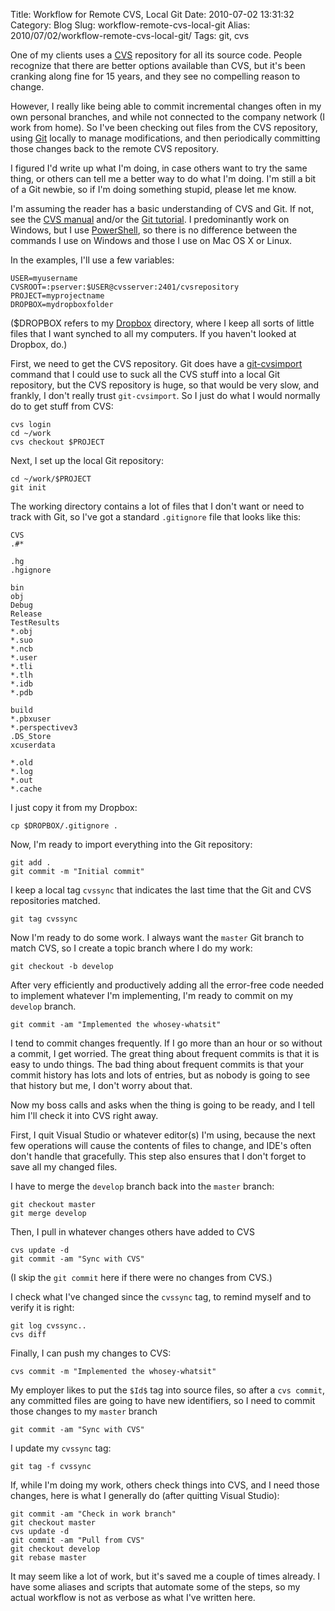 Title: Workflow for Remote CVS, Local Git
Date: 2010-07-02 13:31:32
Category: Blog
Slug: workflow-remote-cvs-local-git
Alias: 2010/07/02/workflow-remote-cvs-local-git/
Tags: git, cvs


One of my clients uses a [CVS](http://ximbiot.com/cvs/) repository for all its source code. People recognize that there are better options available than CVS, but it's been cranking along fine for 15 years, and they see no compelling reason to change.

However, I really like being able to commit incremental changes often in my own personal branches, and while not connected to the company network (I work from home). So I've been checking out files from the CVS repository, using [Git](http://git-scm.com/) locally to manage modifications, and then periodically committing those changes back to the remote CVS repository.

I figured I'd write up what I'm doing, in case others want to try the same thing, or others can tell me a better way to do what I'm doing. I'm still a bit of a Git newbie, so if I'm doing something stupid, please let me know.
<!--break-->
I'm assuming the reader has a basic understanding of CVS and Git. If not, see the [CVS manual](http://ximbiot.com/cvs/manual/) and/or the [Git tutorial](http://www.kernel.org/pub/software/scm/git/docs/gittutorial.html). I predominantly work on Windows, but I use [PowerShell](http://en.wikipedia.org/wiki/Windows_PowerShell), so there is no difference between the commands I use on Windows and those I use on Mac OS X or Linux.

In the examples, I'll use a few variables:

    USER=myusername
    CVSROOT=:pserver:$USER@cvsserver:2401/cvsrepository
    PROJECT=myprojectname
    DROPBOX=mydropboxfolder

($DROPBOX refers to my [Dropbox](https://www.dropbox.com/referrals/NTE0Mzc3MDY5?src=global0) directory, where I keep all sorts of little files that I want synched to all my computers.  If you haven't looked at Dropbox, do.)

First, we need to get the CVS repository.  Git does have a [git-cvsimport](http://www.kernel.org/pub/software/scm/git/docs/git-cvsimport.html) command that I could use to suck all the CVS stuff into a local Git repository, but the CVS repository is huge, so that would be very slow, and frankly, I don't really trust `git-cvsimport`. So I just do what I would normally do to get stuff from CVS:

    cvs login
    cd ~/work
    cvs checkout $PROJECT

Next, I set up the local Git repository:

    cd ~/work/$PROJECT
    git init

The working directory contains a lot of files that I don't want or need to track with Git, so I've got a standard `.gitignore` file that looks like this:

    CVS
    .#*
    
    .hg
    .hgignore
    
    bin
    obj
    Debug
    Release
    TestResults
    *.obj
    *.suo
    *.ncb
    *.user
    *.tli
    *.tlh
    *.idb
    *.pdb
    
    build
    *.pbxuser
    *.perspectivev3
    .DS_Store
    xcuserdata
    
    *.old
    *.log
    *.out
    *.cache
    
I just copy it from my Dropbox:

    cp $DROPBOX/.gitignore .

Now, I'm ready to import everything into the Git repository:

    git add .
    git commit -m "Initial commit"

I keep a local tag `cvssync` that indicates the last time that the Git and CVS repositories matched.

    git tag cvssync

Now I'm ready to do some work.  I always want the `master` Git branch to match CVS, so I create a topic branch where I do my work:

    git checkout -b develop

After very efficiently and productively adding all the error-free code needed to implement whatever I'm implementing, I'm ready to commit on my `develop` branch.

    git commit -am "Implemented the whosey-whatsit"

I tend to commit changes frequently. If I go more than an hour or so without a commit, I get worried.  The great thing about frequent commits is that it is easy to undo things.  The bad thing about frequent commits is that your commit history has lots and lots of entries, but as nobody is going to see that history but me, I don't worry about that.

Now my boss calls and asks when the thing is going to be ready, and I tell him I'll check it into CVS right away.  

First, I quit Visual Studio or whatever editor(s) I'm using, because the next few operations will cause the contents of files to change, and IDE's often don't handle that gracefully. This step also ensures that I don't forget to save all my changed files.

I have to merge the `develop` branch back into the `master` branch:

    git checkout master
    git merge develop

Then, I pull in whatever changes others have added to CVS

    cvs update -d
    git commit -am "Sync with CVS"

(I skip the `git commit` here if there were no changes from CVS.)

I check what I've changed since the `cvssync` tag, to remind myself and to verify it is right:

    git log cvssync..
    cvs diff

Finally, I can push my changes to CVS:

    cvs commit -m "Implemented the whosey-whatsit"

My employer likes to put the `$Id$` tag into source files, so after a `cvs commit`, any committed files are going to have new identifiers, so I need to commit those changes to my `master` branch

    git commit -am "Sync with CVS"

I update my `cvssync` tag:

    git tag -f cvssync

If, while I'm doing my work, others check things into CVS, and I need those changes, here is what I generally do (after quitting Visual Studio):

    git commit -am "Check in work branch"
    git checkout master
    cvs update -d
    git commit -am "Pull from CVS"
    git checkout develop
    git rebase master

It may seem like a lot of work, but it's saved me a couple of times already. I have some aliases and scripts that automate some of the steps, so my actual workflow is not as verbose as what I've written here.
